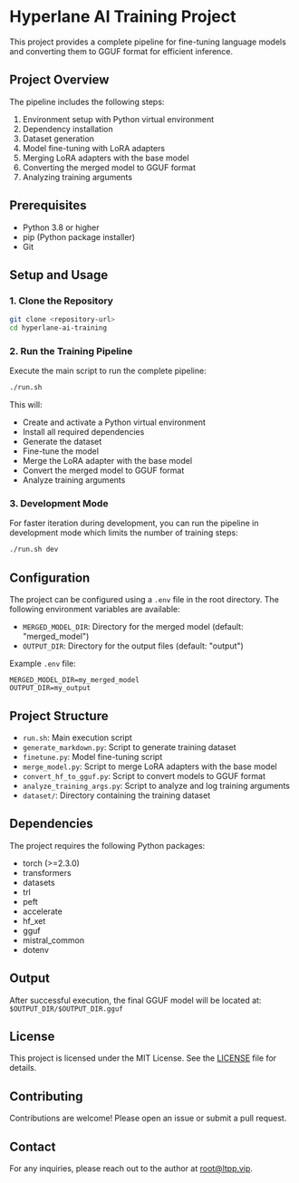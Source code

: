 # Hyperlane AI Training Project

This project provides a complete pipeline for fine-tuning language models and converting them to GGUF format for efficient inference.

## Project Overview

The pipeline includes the following steps:

1. Environment setup with Python virtual environment
2. Dependency installation
3. Dataset generation
4. Model fine-tuning with LoRA adapters
5. Merging LoRA adapters with the base model
6. Converting the merged model to GGUF format
7. Analyzing training arguments

## Prerequisites

- Python 3.8 or higher
- pip (Python package installer)
- Git

## Setup and Usage

### 1. Clone the Repository

```bash
git clone <repository-url>
cd hyperlane-ai-training
```

### 2. Run the Training Pipeline

Execute the main script to run the complete pipeline:

```bash
./run.sh
```

This will:

- Create and activate a Python virtual environment
- Install all required dependencies
- Generate the dataset
- Fine-tune the model
- Merge the LoRA adapter with the base model
- Convert the merged model to GGUF format
- Analyze training arguments

### 3. Development Mode

For faster iteration during development, you can run the pipeline in development mode which limits the number of training steps:

```bash
./run.sh dev
```

## Configuration

The project can be configured using a `.env` file in the root directory. The following environment variables are available:

- `MERGED_MODEL_DIR`: Directory for the merged model (default: "merged_model")
- `OUTPUT_DIR`: Directory for the output files (default: "output")

Example `.env` file:

```
MERGED_MODEL_DIR=my_merged_model
OUTPUT_DIR=my_output
```

## Project Structure

- `run.sh`: Main execution script
- `generate_markdown.py`: Script to generate training dataset
- `finetune.py`: Model fine-tuning script
- `merge_model.py`: Script to merge LoRA adapters with the base model
- `convert_hf_to_gguf.py`: Script to convert models to GGUF format
- `analyze_training_args.py`: Script to analyze and log training arguments
- `dataset/`: Directory containing the training dataset

## Dependencies

The project requires the following Python packages:

- torch (>=2.3.0)
- transformers
- datasets
- trl
- peft
- accelerate
- hf_xet
- gguf
- mistral_common
- dotenv

## Output

After successful execution, the final GGUF model will be located at: `$OUTPUT_DIR/$OUTPUT_DIR.gguf`

## License

This project is licensed under the MIT License. See the [LICENSE](LICENSE) file for details.

## Contributing

Contributions are welcome! Please open an issue or submit a pull request.

## Contact

For any inquiries, please reach out to the author at [root@ltpp.vip](mailto:root@ltpp.vip).
